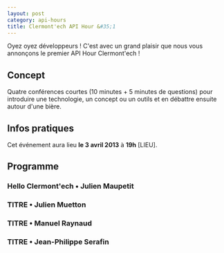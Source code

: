 ```yaml
---
layout: post
category: api-hours
title: Clermont'ech API Hour &#35;1
---
```


Oyez oyez développeurs ! C'est avec un grand plaisir que nous vous annonçons le premier API Hour Clermont'ech !

## Concept

Quatre conférences courtes (10 minutes + 5 minutes de questions) pour introduire une technologie, un concept ou un outils et en débattre ensuite autour d'une bière.

## Infos pratiques

Cet événement aura lieu **le 3 avril 2013** à **19h** [LIEU].

## Programme

### Hello Clermont'ech • Julien Maupetit

### TITRE • Julien Muetton

### TITRE • Manuel Raynaud

### TITRE • Jean-Philippe Serafin

